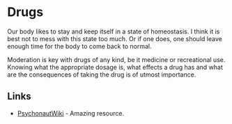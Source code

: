 # Drugs

Our body likes to stay and keep itself in a state of homeostasis. I think it is best not to mess with this state too much. Or if one does, one should leave enough time for the body to come back to normal.

Moderation is key with drugs of any kind, be it medicine or recreational use. Knowing what the appropriate dosage is, what effects a drug has and what are the consequences of taking the drug is of utmost importance.

## Links

- [PsychonautWiki](https://psychonautwiki.org/wiki/Main_Page) - Amazing resource.
